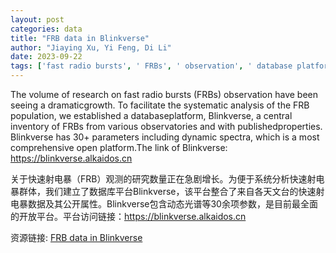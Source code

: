 ```yaml
---
layout: post
categories: data
title: "FRB data in Blinkverse"
author: "Jiaying Xu, Yi Feng, Di Li"
date: 2023-09-22
tags: ['fast radio bursts', ' FRBs', ' observation', ' database platform', ' Blinkverse', ' inventory', ' observatories', ' published properties', ' dynamic spectra', ' comprehensive', ' open platform']
---
```


The volume of research on fast radio bursts (FRBs) observation have been seeing a dramaticgrowth. To facilitate the systematic analysis of the FRB population, we established a databaseplatform, Blinkverse, a central inventory of FRBs from various observatories and with publishedproperties. Blinkverse has 30+ parameters including dynamic spectra, which is a most comprehensive open platform.The link of Blinkverse: https://blinkverse.alkaidos.cn

关于快速射电暴（FRB）观测的研究数量正在急剧增长。为便于系统分析快速射电暴群体，我们建立了数据库平台Blinkverse，该平台整合了来自各天文台的快速射电暴数据及其公开属性。Blinkverse包含动态光谱等30余项参数，是目前最全面的开放平台。平台访问链接：https://blinkverse.alkaidos.cn

资源链接: [FRB data in Blinkverse](https://doi.org/10.57760/sciencedb.Fastro.00006)
